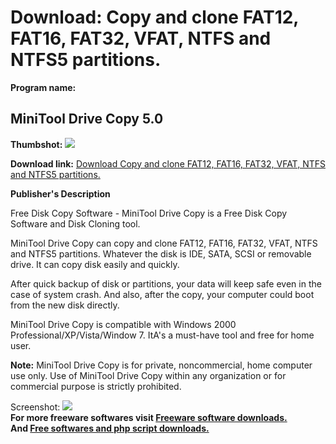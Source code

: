 # Download: Copy and clone FAT12, FAT16, FAT32, VFAT, NTFS and NTFS5 partitions.

**Program name:**

## MiniTool Drive Copy 5.0

  
**Thumbshot:** ![](http://www.freewarefiles.com/screenshot/minitooldskcpy_md.gif)   
  
**Download link:** [Download Copy and clone FAT12, FAT16, FAT32, VFAT, NTFS and NTFS5 partitions.](http://freesoftwares.boysofts.com/MiniTool-Drive-Copy_program_57537.html)  
  


**Publisher's Description**  
  


Free Disk Copy Software - MiniTool Drive Copy is a Free Disk Copy Software and Disk Cloning tool. 

MiniTool Drive Copy can copy and clone FAT12, FAT16, FAT32, VFAT, NTFS and NTFS5 partitions. Whatever the disk is IDE, SATA, SCSI or removable drive. It can copy disk easily and quickly. 

After quick backup of disk or partitions, your data will keep safe even in the case of system crash. And also, after the copy, your computer could boot from the new disk directly. 

MiniTool Drive Copy is compatible with Windows 2000 Professional/XP/Vista/Window 7. ItA's a must-have tool and free for home user. 

**Note:** MiniTool Drive Copy is for private, noncommercial, home computer use only. Use of MiniTool Drive Copy within any organization or for commercial purpose is strictly prohibited. 

  
  
Screenshot: ![](http://www.freewarefiles.com/screenshot/minitooldskcpy.gif)   
**For more freeware softwares visit [Freeware software downloads.](http://freesoftwares.boysofts.com/)**   
**And [Free softwares and php script downloads.](http://www.boysofts.com/)**
